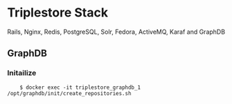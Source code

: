 # Triplestore Stack
Rails, Nginx, Redis, PostgreSQL, Solr, Fedora, ActiveMQ, Karaf and GraphDB
## GraphDB
### Initailize
```shell
    $ docker exec -it triplestore_graphdb_1 /opt/graphdb/init/create_repositories.sh
```
